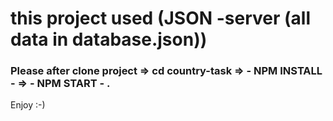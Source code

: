  # this project used (JSON -server (all data in database.json)) 

 ### Please after clone project => cd country-task => - NPM INSTALL - => - NPM START - . 

 Enjoy :-) 